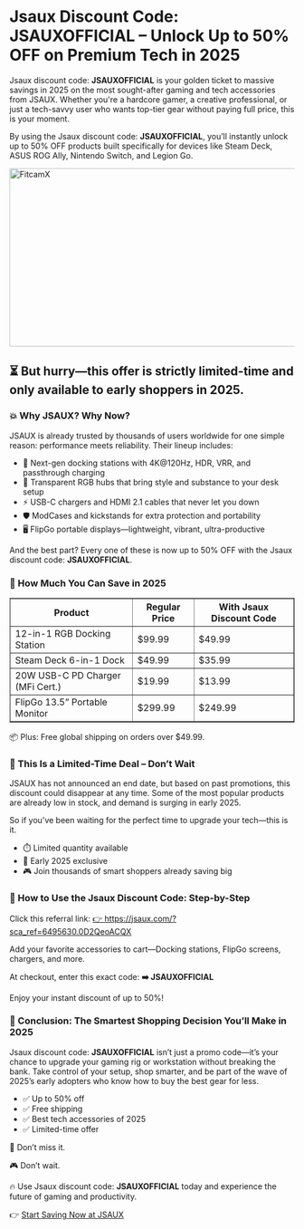 <h1>Jsaux Discount Code: JSAUXOFFICIAL – Unlock Up to 50% OFF on Premium Tech in 2025</h1>
<p>Jsaux discount code: <strong>JSAUXOFFICIAL</strong> is your golden ticket to massive savings in 2025 on the most sought-after gaming and tech accessories from JSAUX. Whether you're a hardcore gamer, a creative professional, or just a tech-savvy user who wants top-tier gear without paying full price, this is your moment.</p>
<p>By using the Jsaux discount code: <strong>JSAUXOFFICIAL</strong>, you’ll instantly unlock up to 50% OFF products built specifically for devices like Steam Deck, ASUS ROG Ally, Nintendo Switch, and Legion Go.</p>
<a href="https://www.youtube.com/watch?v=YupHTix9iio" target="_blank">
    <img src="https://img.youtube.com/vi/YupHTix9iio/maxresdefault.jpg" alt="FitcamX" width="560" height="315">
</a>
<h2>⏳ But hurry—this offer is strictly limited-time and only available to early shoppers in 2025.</h2>
<h3>💥 Why JSAUX? Why Now?</h3>
<p>JSAUX is already trusted by thousands of users worldwide for one simple reason: performance meets reliability. Their lineup includes:</p>
<ul>
<li>🚀 Next-gen docking stations with 4K@120Hz, HDR, VRR, and passthrough charging</li>
<li>💎 Transparent RGB hubs that bring style and substance to your desk setup</li>
<li>⚡ USB-C chargers and HDMI 2.1 cables that never let you down</li>
<li>🛡️ ModCases and kickstands for extra protection and portability</li>
<li>🖥️ FlipGo portable displays—lightweight, vibrant, ultra-productive</li>
</ul>
<p>And the best part? Every one of these is now up to 50% OFF with the Jsaux discount code: <strong>JSAUXOFFICIAL</strong>.</p>
<h3>💸 How Much You Can Save in 2025</h3>
<table border="1" cellpadding="10">
<tr>
<th>Product</th>
<th>Regular Price</th>
<th>With Jsaux Discount Code</th>
</tr>
<tr>
<td>12-in-1 RGB Docking Station</td>
<td>$99.99</td>
<td>$49.99</td>
</tr>
<tr>
<td>Steam Deck 6-in-1 Dock</td>
<td>$49.99</td>
<td>$35.99</td>
</tr>
<tr>
<td>20W USB-C PD Charger (MFi Cert.)</td>
<td>$19.99</td>
<td>$13.99</td>
</tr>
<tr>
<td>FlipGo 13.5” Portable Monitor</td>
<td>$299.99</td>
<td>$249.99</td>
</tr>
</table>
<p>📦 Plus: Free global shipping on orders over $49.99.</p>
<h3>🚨 This Is a Limited-Time Deal – Don’t Wait</h3>
<p>JSAUX has not announced an end date, but based on past promotions, this discount could disappear at any time. Some of the most popular products are already low in stock, and demand is surging in early 2025.</p>
<p>So if you’ve been waiting for the perfect time to upgrade your tech—this is it.</p>
<ul>
<li>⏱️ Limited quantity available</li>
<li>🧾 Early 2025 exclusive</li>
<li>🎮 Join thousands of smart shoppers already saving big</li>
</ul>
<h3>🛒 How to Use the Jsaux Discount Code: Step-by-Step</h3>
<p>Click this referral link: <a href="https://jsaux.com/?sca_ref=6495630.0D2QeoACQX" target="_blank">👉 https://jsaux.com/?sca_ref=6495630.0D2QeoACQX</a></p>
<p>Add your favorite accessories to cart—Docking stations, FlipGo screens, chargers, and more.</p>
<p>At checkout, enter this exact code: <strong>➡️ JSAUXOFFICIAL</strong></p>
<p>Enjoy your instant discount of up to 50%!</p>
<h3>🎯 Conclusion: The Smartest Shopping Decision You’ll Make in 2025</h3>
<p>Jsaux discount code: <strong>JSAUXOFFICIAL</strong> isn’t just a promo code—it’s your chance to upgrade your gaming rig or workstation without breaking the bank. Take control of your setup, shop smarter, and be part of the wave of 2025’s early adopters who know how to buy the best gear for less.</p>
<ul>
<li>✅ Up to 50% off</li>
<li>✅ Free shipping</li>
<li>✅ Best tech accessories of 2025</li>
<li>✅ Limited-time offer</li>
</ul>
<p>🎁 Don’t miss it.</p>
<p>🎮 Don’t wait.</p>
<p>🔥 Use Jsaux discount code: <strong>JSAUXOFFICIAL</strong> today and experience the future of gaming and productivity.</p>
<p>👉 <a href="https://jsaux.com/?sca_ref=6495630.0D2QeoACQX" target="_blank">Start Saving Now at JSAUX</a></p>
</body>
</html>
